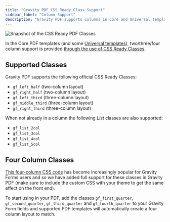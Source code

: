 ```yaml
---
title: "Gravity PDF CSS Ready Class Support"
sidebar_label: "Column Support"
description: "Gravity PDF supports columns in Core and Universal templates through the use of Gravity Forms CSS Ready Classes."
---
```


![Snapshot of the CSS Ready PDF Classes](https://resources.gravitypdf.com/uploads/2015/10/css-ready.png)

In the Core PDF templates (and some [Universal templates](https://gravitypdf.com/template-shop/#universal)), two/three/four column support is provided [through the use of CSS Ready Classes](https://docs.gravityforms.com/css-ready-classes/).

## Supported Classes

Gravity PDF supports the following official CSS Ready Classes:

-   `gf_left_half` (two-column layout)
-   `gf_right_half` (two-column layout)
-   `gf_left_third` (three-column layout)
-   `gf_middle_third` (three-column layout)
-   `gf_right_third` (three-column layout)

When not already in a column the following *List* classes are also supported:

-   `gf_list_2col`
-   `gf_list_3col`
-   `gf_list_4col`
-   `gf_list_5col`

## Four Column Classes

[This four-column CSS code](https://gist.github.com/WebEndevSnippets/5555354) has become increasingly popular for Gravity Forms users and so we have added full support for these classes in Gravity PDF (make sure to include the custom CSS with your theme to get the same effect on the front end).

To start using in your PDF, add the classes `gf_first_quarter`, `gf_second_quarter`, `gf_third_quarter` and `gf_fourth_quarter` to your Gravity Form fields and supported PDF templates will automatically create a four column layout to match.